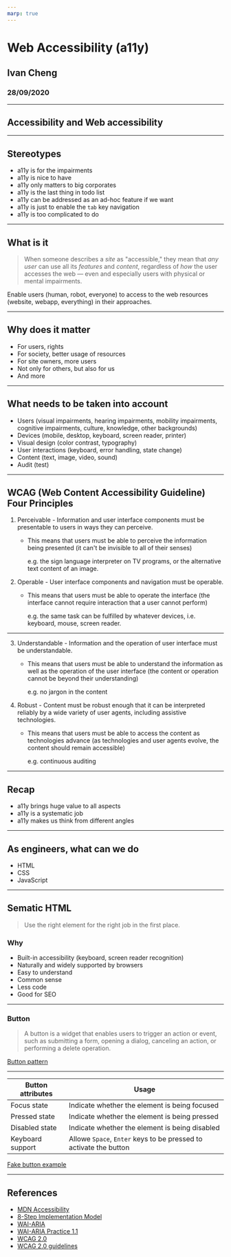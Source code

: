 ```yaml
---
marp: true
---
```


# Web Accessibility (a11y)

## Ivan Cheng

### 28/09/2020

---

## Accessibility and Web accessibility

---

## Stereotypes

- a11y is for the impairments
- a11y is nice to have
- a11y only matters to big corporates
- a11y is the last thing in todo list
- a11y can be addressed as an ad-hoc feature if we want
- a11y is just to enable the `tab` key navigation
- a11y is too complicated to do

---

## What is it

> When someone describes a _site_ as "accessible," they mean that _any user_ can use all its _features_ and _content_, regardless of _how_ the user accesses the web — even and especially users with physical or mental impairments.

Enable users (human, robot, everyone) to access to the web resources (website, webapp, everything) in their approaches.

---

## Why does it matter

- For users, rights
- For society, better usage of resources
- For site owners, more users
- Not only for others, but also for us
- And more

---

## What needs to be taken into account

- Users (visual impairments, hearing impairments, mobility impairments, cognitive impairments, culture, knowledge, other backgrounds)
- Devices (mobile, desktop, keyboard, screen reader, printer)
- Visual design (color contrast, typography)
- User interactions (keyboard, error handling, state change)
- Content (text, image, video, sound)
- Audit (test)

---

## WCAG (Web Content Accessibility Guideline) Four Principles

1. Perceivable - Information and user interface components must be presentable to users in ways they can perceive.
   - This means that users must be able to perceive the information being presented (it can't be invisible to all of their senses)

      e.g. the sign language interpreter on TV programs, or the alternative text content of an image.

2. Operable - User interface components and navigation must be operable.
   - This means that users must be able to operate the interface (the interface cannot require interaction that a user cannot perform)

      e.g. the same task can be fulfilled by whatever devices, i.e. keyboard, mouse, screen reader.

---

3. Understandable - Information and the operation of user interface must be understandable.
    - This means that users must be able to understand the information as well as the operation of the user interface (the content or operation cannot be beyond their understanding)

      e.g. no jargon in the content

4. Robust - Content must be robust enough that it can be interpreted reliably by a wide variety of user agents, including assistive technologies.
    - This means that users must be able to access the content as technologies advance (as technologies and user agents evolve, the content should remain accessible)

      e.g. continuous auditing

---

## Recap

- a11y brings huge value to all aspects
- a11y is a systematic job
- a11y makes us think from different angles

---

## As engineers, what can we do

- HTML
- CSS
- JavaScript

---

## Sematic HTML

> Use the right element for the right job in the first place.

### Why

- Built-in accessibility (keyboard, screen reader recognition)
- Naturally and widely supported by browsers
- Easy to understand
- Common sense
- Less code
- Good for SEO

---

### Button

> A button is a widget that enables users to trigger an action or event, such as submitting a form, opening a dialog, canceling an action, or performing a delete operation.

[Button pattern](https://www.w3.org/TR/wai-aria-practices-1.1/#button)

---

| Button attributes       | Usage                                                        |
| ---------------- | ------------------------------------------------------------ |
| Focus state      | Indicate whether the element is being focused                |
| Pressed state    | Indicate whether the element is being pressed                |
| Disabled state   | Indicate whether the element is being disabled               |
| Keyboard support | Allowe `Space`, `Enter` keys to be pressed to activate the button |

[Fake button example](./examples/button.html)

---

## References

- [MDN Accessibility](https://developer.mozilla.org/en-US/docs/Learn/Accessibility)
- [8-Step Implementation Model](https://webaim.org/articles/implementation/)
- [WAI-ARIA](https://www.w3.org/TR/wai-aria-1.1/)
- [WAI-ARIA Practice 1.1](https://www.w3.org/TR/wai-aria-practices-1.1/)
- [WCAG 2.0](https://www.w3.org/TR/UNDERSTANDING-WCAG20/Overview.html)
- [WCAG 2.0 guidelines](https://www.w3.org/WAI/GL/WCAG20/)
